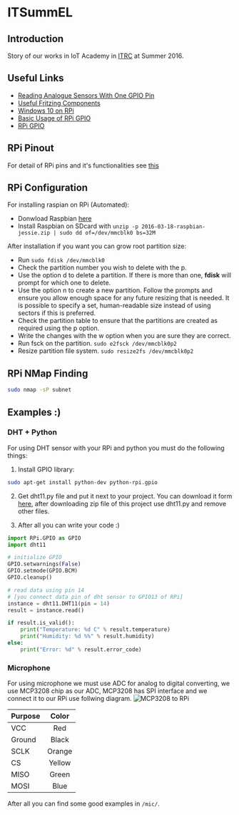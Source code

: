# ITSummEL

## Introduction

Story of our works in IoT Academy in [ITRC](http://itrc.ac.ir) at Summer 2016.

## Useful Links

- [Reading Analogue Sensors With One GPIO Pin](http://www.raspberrypi-spy.co.uk/2012/08/reading-analogue-sensors-with-one-gpio-pin/)
- [Useful Fritzing Components](https://github.com/nkolban/fritzing)
- [Windows 10 on RPi](http://lifehacker.com/get-started-with-windows-10-iot-on-the-raspberry-pi-wit-1733056763)
- [Basic Usage of RPi GPIO](https://sourceforge.net/p/raspberry-gpio-python/wiki/BasicUsage/)
- [RPi GPIO](http://elinux.org/RPi_GPIO_Code_Samples)

## RPi Pinout

For detail of RPi pins and it's functionalities see [this](https://pinout.xyz/)

## RPi Configuration

For installing raspian on RPi (Automated):

- Donwload Raspbian [here](https://www.raspberrypi.org/downloads/raspbian/)
- Install Raspbian on SDcard with `unzip -p 2016-03-18-raspbian-jessie.zip | sudo dd of=/dev/mmcblk0 bs=32M`

After installation if you want you can grow root partition size:

- Run `sudo fdisk /dev/mmcblk0`
- Check the partition number you wish to delete with the p.
- Use the option d to delete a partition. If there is more than one, **fdisk** will prompt for which one to delete.
- Use the option n to create a new partition. Follow the prompts and ensure you allow enough space for any future resizing that is needed. It is possible to specify a set, human-readable size instead of using sectors if this is preferred.
- Check the partition table to ensure that the partitions are created as required using the p option.
- Write the changes with the w option when you are sure they are correct.
- Run fsck on the partition. `sudo e2fsck /dev/mmcblk0p2`
- Resize partition file system. `sudo resize2fs /dev/mmcblk0p2`

## RPi NMap Finding

```sh
sudo nmap -sP subnet
```

## Examples :)

### DHT + Python

For using DHT sensor with your RPi and python you must do the following things:
1. Install GPIO library:

```sh
sudo apt-get install python-dev python-rpi.gpio
```

2. Get dht11.py file and put it next to your project. You can download it form
[here](https://github.com/szazo/DHT11_Python), after downloading zip file of
this project use dht11.py and remove other files.

3. After all you can write your code :)

```python
import RPi.GPIO as GPIO
import dht11

# initialize GPIO
GPIO.setwarnings(False)
GPIO.setmode(GPIO.BCM)
GPIO.cleanup()

# read data using pin 14
# [you connect data pin of dht sensor to GPIO13 of RPi]
instance = dht11.DHT11(pin = 14)
result = instance.read()

if result.is_valid():
    print("Temperature: %d C" % result.temperature)
    print("Humidity: %d %%" % result.humidity)
else:
    print("Error: %d" % result.error_code)
```

### Microphone

For using microphone we must use ADC for analog to digital converting,
we use MCP3208 chip as our ADC, MCP3208 has SPI interface and we connect
it to our RPi use follwing diagram.
![MCP3208 to RPi](https://cdn.rawgit.com/1995parham/ITSummel/master/mic/schema/Mic.jpg)

| Purpose | Color  |
|:------- |:------:|
| VCC     | Red    |
| Ground  | Black  |
| SCLK    | Orange |
| CS      | Yellow |
| MISO    | Green  |
| MOSI    | Blue   |

After all you can find some good examples in `/mic/`.
